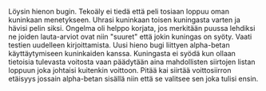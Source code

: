 Löysin hienon bugin. Tekoäly ei tiedä että peli tosiaan loppuu oman kuninkaan menetykseen. Uhrasi kuninkaan toisen kuningasta varten ja hävisi pelin siksi.
Ongelma oli helppo korjata, jos merkitään puussa lehdiksi ne joiden lauta-arviot ovat niin "suuret" että jokin kuningas on syöty. Vaati testien uudelleen kirjoittamista.
Uusi hieno bugi liittyen alpha-betan käyttäytymiseen kuninkaiden kanssa. Kuningasta ei syödä kun ollaan tietoisia tulevasta voitosta vaan päädytään aina mahdollisten siirtojen listan loppuun joka johtaisi kuitenkin voittoon. Pitää kai siirtää voittosiirron etäisyys jossain alpha-betan sisällä niin että se valitsee sen joka tulisi ensin.

